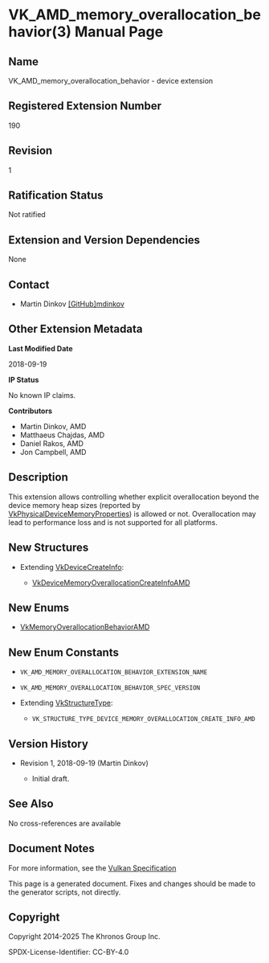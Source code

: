 # VK\_AMD\_memory\_overallocation\_behavior(3) Manual Page

## Name

VK\_AMD\_memory\_overallocation\_behavior - device extension



## [](#_registered_extension_number)Registered Extension Number

190

## [](#_revision)Revision

1

## [](#_ratification_status)Ratification Status

Not ratified

## [](#_extension_and_version_dependencies)Extension and Version Dependencies

None

## [](#_contact)Contact

- Martin Dinkov [\[GitHub\]mdinkov](https://github.com/KhronosGroup/Vulkan-Docs/issues/new?body=%5BVK_AMD_memory_overallocation_behavior%5D%20%40mdinkov%0A%2AHere%20describe%20the%20issue%20or%20question%20you%20have%20about%20the%20VK_AMD_memory_overallocation_behavior%20extension%2A)

## [](#_other_extension_metadata)Other Extension Metadata

**Last Modified Date**

2018-09-19

**IP Status**

No known IP claims.

**Contributors**

- Martin Dinkov, AMD
- Matthaeus Chajdas, AMD
- Daniel Rakos, AMD
- Jon Campbell, AMD

## [](#_description)Description

This extension allows controlling whether explicit overallocation beyond the device memory heap sizes (reported by [VkPhysicalDeviceMemoryProperties](https://registry.khronos.org/vulkan/specs/latest/man/html/VkPhysicalDeviceMemoryProperties.html)) is allowed or not. Overallocation may lead to performance loss and is not supported for all platforms.

## [](#_new_structures)New Structures

- Extending [VkDeviceCreateInfo](https://registry.khronos.org/vulkan/specs/latest/man/html/VkDeviceCreateInfo.html):
  
  - [VkDeviceMemoryOverallocationCreateInfoAMD](https://registry.khronos.org/vulkan/specs/latest/man/html/VkDeviceMemoryOverallocationCreateInfoAMD.html)

## [](#_new_enums)New Enums

- [VkMemoryOverallocationBehaviorAMD](https://registry.khronos.org/vulkan/specs/latest/man/html/VkMemoryOverallocationBehaviorAMD.html)

## [](#_new_enum_constants)New Enum Constants

- `VK_AMD_MEMORY_OVERALLOCATION_BEHAVIOR_EXTENSION_NAME`
- `VK_AMD_MEMORY_OVERALLOCATION_BEHAVIOR_SPEC_VERSION`
- Extending [VkStructureType](https://registry.khronos.org/vulkan/specs/latest/man/html/VkStructureType.html):
  
  - `VK_STRUCTURE_TYPE_DEVICE_MEMORY_OVERALLOCATION_CREATE_INFO_AMD`

## [](#_version_history)Version History

- Revision 1, 2018-09-19 (Martin Dinkov)
  
  - Initial draft.

## [](#_see_also)See Also

No cross-references are available

## [](#_document_notes)Document Notes

For more information, see the [Vulkan Specification](https://registry.khronos.org/vulkan/specs/latest/html/vkspec.html#VK_AMD_memory_overallocation_behavior)

This page is a generated document. Fixes and changes should be made to the generator scripts, not directly.

## [](#_copyright)Copyright

Copyright 2014-2025 The Khronos Group Inc.

SPDX-License-Identifier: CC-BY-4.0